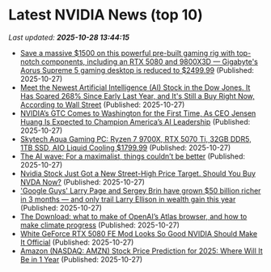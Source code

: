 # Latest NVIDIA News (top 10)
_Last updated: **2025-10-28 13:44:15**_

- [Save a massive $1500 on this powerful pre-built gaming rig with top-notch components, including an RTX 5080 and 9800X3D — Gigabyte's Aorus Supreme 5 gaming desktop is reduced to $2499.99](https://www.tomshardware.com/desktops/gaming-pcs/save-a-massive-usd1500-on-this-powerful-pre-built-gaming-rig-with-top-notch-components-including-an-rtx-5080-and-9800x3d-gigabytes-aorus-supreme-5-gaming-desktop-is-reduced-to-usd2499-99) (Published: 2025-10-27)
- [Meet the Newest Artificial Intelligence (AI) Stock in the Dow Jones. It Has Soared 268% Since Early Last Year, and It's Still a Buy Right Now, According to Wall Street](https://biztoc.com/x/b8ce3654d300ed72) (Published: 2025-10-27)
- [NVIDIA’s GTC Comes to Washington for the First Time, As CEO Jensen Huang Is Expected to Champion America’s AI Leadership](https://wccftech.com/nvidia-gtc-comes-to-washington-for-the-first-time/) (Published: 2025-10-27)
- [Skytech Aqua Gaming PC: Ryzen 7 9700X, RTX 5070 Ti, 32GB DDR5, 1TB SSD, AIO Liquid Cooling $1799.99](https://slickdeals.net/f/18737248-skytech-aqua-gaming-pc-ryzen-7-9700x-rtx-5070-ti-32gb-ddr5-1tb-ssd-aio-liquid-cooling-1799-99) (Published: 2025-10-27)
- [The AI wave: For a maximalist, things couldn’t be better](https://biztoc.com/x/0e3341bed219cffe) (Published: 2025-10-27)
- [Nvidia Stock Just Got a New Street-High Price Target. Should You Buy NVDA Now?](https://biztoc.com/x/555970a529e0d560) (Published: 2025-10-27)
- ['Google Guys' Larry Page and Sergey Brin have grown $50 billion richer in 3 months — and only trail Larry Ellison in wealth gain this year](https://www.businessinsider.com/alphabet-page-brin-google-ai-stock-wealth-billionaires-ellison-musk-2025-10) (Published: 2025-10-27)
- [The Download: what to make of OpenAI’s Atlas browser, and how to make climate progress](https://www.technologyreview.com/2025/10/27/1126679/the-download-what-to-make-of-openais-atlas-browser-and-how-to-make-climate-progress/) (Published: 2025-10-27)
- [White GeForce RTX 5080 FE Mod Looks So Good NVIDIA Should Make It Official](https://hothardware.com/news/white-geforce-rtx-5080-fe-mod-nvidia-should-make-official) (Published: 2025-10-27)
- [Amazon (NASDAQ: AMZN) Stock Price Prediction for 2025: Where Will It Be in 1 Year](https://biztoc.com/x/05da166466f9cccb) (Published: 2025-10-27)
